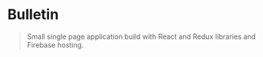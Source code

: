 # Bulletin
> Small single page application build with React and Redux libraries and Firebase hosting.